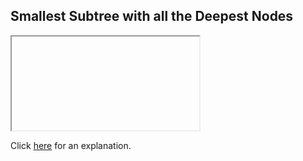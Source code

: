##  Smallest Subtree with all the Deepest Nodes 

<iframe></iframe>

Click [here](Explanation.md) for an explanation.

